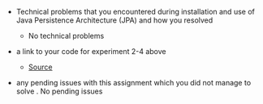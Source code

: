 * Technical problems that you encountered during installation and use of Java Persistence Architecture (JPA) and how you resolved  
    - No technical problems

* a link to your code for experiment 2-4 above  
    - [Source](https://github.com/Severinzz/DAT250/tree/exp4/exp4/counters/counters)

* any pending issues with this assignment which you did not manage to solve
    . No pending issues
